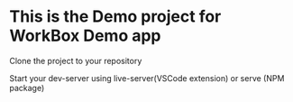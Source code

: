 # This is the Demo project for WorkBox Demo app

Clone the project to your repository

Start your dev-server using live-server(VSCode extension) or serve (NPM package)